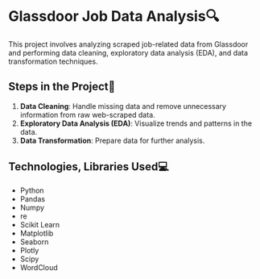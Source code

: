 # Glassdoor Job Data Analysis🔍

This project involves analyzing scraped job-related data from Glassdoor and performing data cleaning, exploratory data analysis (EDA), and data transformation techniques.

## Steps in the Project📄

1. **Data Cleaning**: Handle missing data and remove unnecessary information from raw web-scraped data.
2. **Exploratory Data Analysis (EDA)**: Visualize trends and patterns in the data.
3. **Data Transformation**: Prepare data for further analysis.

## Technologies, Libraries Used💻

- Python
- Pandas
- Numpy
- re
- Scikit Learn
- Matplotlib
- Seaborn
- Plotly
- Scipy
- WordCloud
